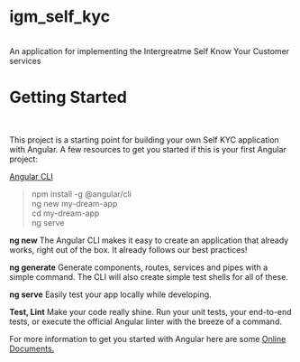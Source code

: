 <h1>igm_self_kyc</h1>
<br>
An application for implementing the Intergreatme Self Know Your Customer services

<h1>Getting Started</h1>
<br>

This project is a starting point for building your own Self KYC application with Angular.
A few resources to get you started if this is your first Angular project:
<br>

<a href="https://cli.angular.io/">Angular CLI</a>
> npm install -g @angular/cli <br>
> ng new my-dream-app <br>
> cd my-dream-app <br>
> ng serve <br>

<strong>ng new</strong>
The Angular CLI makes it easy to create an application that already works, right out of the box. It already follows our best practices!

<strong>ng generate</strong>
Generate components, routes, services and pipes with a simple command. The CLI will also create simple test shells for all of these.

<strong>ng serve</strong>
Easily test your app locally while developing.

<strong>Test, Lint</strong>
Make your code really shine. Run your unit tests, your end-to-end tests, or execute the official Angular linter with the breeze of a command.

For more information to get you started with Angular here are some <a href="https://angular.io/cli/">Online Documents.</a> 
